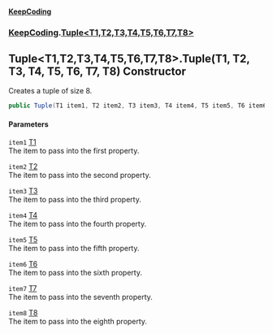 #### [KeepCoding](index.md 'index')
### [KeepCoding](KeepCoding.md 'KeepCoding').[Tuple&lt;T1,T2,T3,T4,T5,T6,T7,T8&gt;](Tuple.T1.T2.T3.T4.T5.T6.T7.T8..md 'KeepCoding.Tuple&lt;T1,T2,T3,T4,T5,T6,T7,T8&gt;')
## Tuple&lt;T1,T2,T3,T4,T5,T6,T7,T8&gt;.Tuple(T1, T2, T3, T4, T5, T6, T7, T8) Constructor
Creates a tuple of size 8.  
```csharp
public Tuple(T1 item1, T2 item2, T3 item3, T4 item4, T5 item5, T6 item6, T7 item7, T8 item8);
```
#### Parameters
<a name='KeepCoding.Tuple.T1.T2.T3.T4.T5.T6.T7.T8..Tuple(T1.T2.T3.T4.T5.T6.T7.T8).item1'></a>
`item1` [T1](Tuple.T1.T2.T3.T4.T5.T6.T7.T8..md#KeepCoding.Tuple.T1.T2.T3.T4.T5.T6.T7.T8..T1 'KeepCoding.Tuple&lt;T1,T2,T3,T4,T5,T6,T7,T8&gt;.T1')  
The item to pass into the first property.
  
<a name='KeepCoding.Tuple.T1.T2.T3.T4.T5.T6.T7.T8..Tuple(T1.T2.T3.T4.T5.T6.T7.T8).item2'></a>
`item2` [T2](Tuple.T1.T2.T3.T4.T5.T6.T7.T8..md#KeepCoding.Tuple.T1.T2.T3.T4.T5.T6.T7.T8..T2 'KeepCoding.Tuple&lt;T1,T2,T3,T4,T5,T6,T7,T8&gt;.T2')  
The item to pass into the second property.
  
<a name='KeepCoding.Tuple.T1.T2.T3.T4.T5.T6.T7.T8..Tuple(T1.T2.T3.T4.T5.T6.T7.T8).item3'></a>
`item3` [T3](Tuple.T1.T2.T3.T4.T5.T6.T7.T8..md#KeepCoding.Tuple.T1.T2.T3.T4.T5.T6.T7.T8..T3 'KeepCoding.Tuple&lt;T1,T2,T3,T4,T5,T6,T7,T8&gt;.T3')  
The item to pass into the third property.
  
<a name='KeepCoding.Tuple.T1.T2.T3.T4.T5.T6.T7.T8..Tuple(T1.T2.T3.T4.T5.T6.T7.T8).item4'></a>
`item4` [T4](Tuple.T1.T2.T3.T4.T5.T6.T7.T8..md#KeepCoding.Tuple.T1.T2.T3.T4.T5.T6.T7.T8..T4 'KeepCoding.Tuple&lt;T1,T2,T3,T4,T5,T6,T7,T8&gt;.T4')  
The item to pass into the fourth property.
  
<a name='KeepCoding.Tuple.T1.T2.T3.T4.T5.T6.T7.T8..Tuple(T1.T2.T3.T4.T5.T6.T7.T8).item5'></a>
`item5` [T5](Tuple.T1.T2.T3.T4.T5.T6.T7.T8..md#KeepCoding.Tuple.T1.T2.T3.T4.T5.T6.T7.T8..T5 'KeepCoding.Tuple&lt;T1,T2,T3,T4,T5,T6,T7,T8&gt;.T5')  
The item to pass into the fifth property.
  
<a name='KeepCoding.Tuple.T1.T2.T3.T4.T5.T6.T7.T8..Tuple(T1.T2.T3.T4.T5.T6.T7.T8).item6'></a>
`item6` [T6](Tuple.T1.T2.T3.T4.T5.T6.T7.T8..md#KeepCoding.Tuple.T1.T2.T3.T4.T5.T6.T7.T8..T6 'KeepCoding.Tuple&lt;T1,T2,T3,T4,T5,T6,T7,T8&gt;.T6')  
The item to pass into the sixth property.
  
<a name='KeepCoding.Tuple.T1.T2.T3.T4.T5.T6.T7.T8..Tuple(T1.T2.T3.T4.T5.T6.T7.T8).item7'></a>
`item7` [T7](Tuple.T1.T2.T3.T4.T5.T6.T7.T8..md#KeepCoding.Tuple.T1.T2.T3.T4.T5.T6.T7.T8..T7 'KeepCoding.Tuple&lt;T1,T2,T3,T4,T5,T6,T7,T8&gt;.T7')  
The item to pass into the seventh property.
  
<a name='KeepCoding.Tuple.T1.T2.T3.T4.T5.T6.T7.T8..Tuple(T1.T2.T3.T4.T5.T6.T7.T8).item8'></a>
`item8` [T8](Tuple.T1.T2.T3.T4.T5.T6.T7.T8..md#KeepCoding.Tuple.T1.T2.T3.T4.T5.T6.T7.T8..T8 'KeepCoding.Tuple&lt;T1,T2,T3,T4,T5,T6,T7,T8&gt;.T8')  
The item to pass into the eighth property.
  
